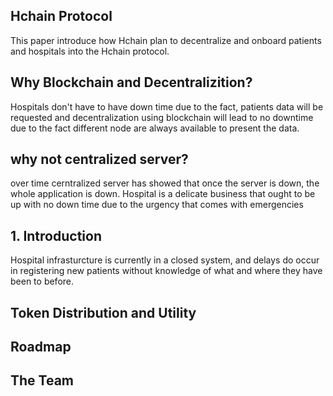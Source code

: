 ## Hchain Protocol
This paper introduce how Hchain plan to decentralize and onboard patients and hospitals into the Hchain protocol. 

## Why Blockchain and Decentralizition?
Hospitals don't have to have down time due to the fact, patients data will be requested and decentralization using blockchain will lead to no downtime due to the fact different node are always available to present the data. 

## why not centralized server?
over time cerntralized server has showed that once the server is down, the whole application is down. Hospital is a delicate business that ought to be up with no down time due to the urgency that comes with emergencies

## 1. Introduction
Hospital infrasturcture is currently in a closed system, and delays do occur in registering new patients without knowledge of what and where they have been to before. 

## Token Distribution and Utility

## Roadmap

## The Team
